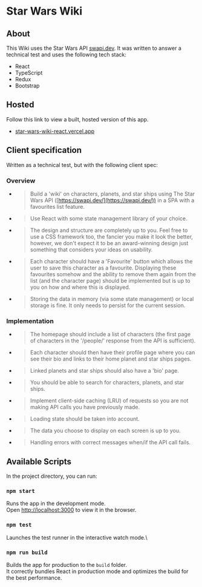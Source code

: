 # Star Wars Wiki
## About

This Wiki uses the Star Wars API [swapi.dev](https://swapi.dev/). It was written to answer a technical test and uses the following tech stack:
+ React
+ TypeScript
+ Redux
+ Bootstrap

## Hosted

Follow this link to view a built, hosted version of this app.
+ [star-wars-wiki-react.vercel.app](https://star-wars-wiki-react.vercel.app/)
## Client specification

Written as a technical test, but with the following client spec:
### Overview

+ > Build a 'wiki' on characters, planets, and star ships using The Star Wars API ([https://swapi.dev/](https://swapi.dev/)) in a SPA with a favourites list feature.
+ > Use React with some state management library of your choice.
+ > The design and structure are completely up to you. Feel free to use a CSS framework too, the fancier you make it look the better, however, we don't expect it to be an award-winning design just something that considers your ideas on usability.
+ > Each character should have a 'Favourite' button which allows the user to save this character as a favourite. Displaying these favourites somehow and the ability to remove them again from the list (and the character page) should be implemented but is up to you on how and where this is displayed.
+ > Storing the data in memory (via some state management) or local storage is fine. It only needs to persist for the current session.

### Implementation

+ > The homepage should include a list of characters (the first page of characters in the '/people/' response from the API is sufficient).
+ > Each character should then have their profile page where you can see their bio and links to their home planet and star ships pages.
+ > Linked planets and star ships should also have a 'bio' page.
+ > You should be able to search for characters, planets, and star ships.
+ > Implement client-side caching (LRU) of requests so you are not making API calls you have previously made.
+ > Loading state should be taken into account.
+ > The data you choose to display on each screen is up to you.
+ > Handling errors with correct messages when/if the API call fails.

## Available Scripts

In the project directory, you can run:

### `npm start`

Runs the app in the development mode.\
Open [http://localhost:3000](http://localhost:3000) to view it in the browser.

### `npm test`

Launches the test runner in the interactive watch mode.\

### `npm run build`

Builds the app for production to the `build` folder.\
It correctly bundles React in production mode and optimizes the build for the best performance.
